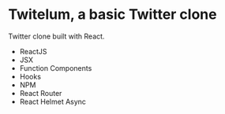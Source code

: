 # Twitelum, a basic Twitter clone

Twitter clone built with React.

- ReactJS
- JSX
- Function Components
- Hooks
- NPM
- React Router
- React Helmet Async

